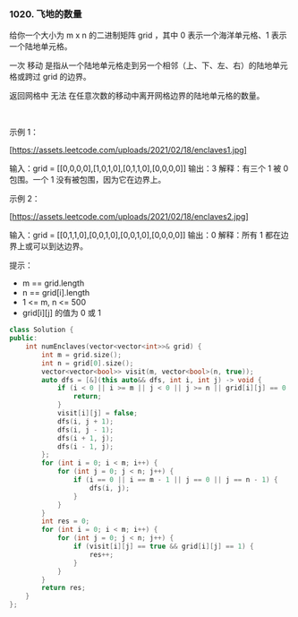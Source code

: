 ### 1020. 飞地的数量



给你一个大小为 m x n 的二进制矩阵 grid ，其中 0 表示一个海洋单元格、1 表示一个陆地单元格。

一次 移动 是指从一个陆地单元格走到另一个相邻（上、下、左、右）的陆地单元格或跨过 grid 的边界。

返回网格中 无法 在任意次数的移动中离开网格边界的陆地单元格的数量。

 

示例 1：

[https://assets.leetcode.com/uploads/2021/02/18/enclaves1.jpg]


输入：grid = [[0,0,0,0],[1,0,1,0],[0,1,1,0],[0,0,0,0]]
输出：3
解释：有三个 1 被 0 包围。一个 1 没有被包围，因为它在边界上。


示例 2：

[https://assets.leetcode.com/uploads/2021/02/18/enclaves2.jpg]


输入：grid = [[0,1,1,0],[0,0,1,0],[0,0,1,0],[0,0,0,0]]
输出：0
解释：所有 1 都在边界上或可以到达边界。




提示：

 * m == grid.length
 * n == grid[i].length
 * 1 <= m, n <= 500
 * grid[i][j] 的值为 0 或 1

```c++
class Solution {
public:
    int numEnclaves(vector<vector<int>>& grid) {
        int m = grid.size();
        int n = grid[0].size();
        vector<vector<bool>> visit(m, vector<bool>(n, true));
        auto dfs = [&](this auto&& dfs, int i, int j) -> void {
            if (i < 0 || i >= m || j < 0 || j >= n || grid[i][j] == 0 || visit[i][j] == false) {
                return;
            }
            visit[i][j] = false;
            dfs(i, j + 1);
            dfs(i, j - 1);
            dfs(i + 1, j);
            dfs(i - 1, j);
        };
        for (int i = 0; i < m; i++) {
            for (int j = 0; j < n; j++) {
                if (i == 0 || i == m - 1 || j == 0 || j == n - 1) {
                    dfs(i, j);
                }
            }
        }
        int res = 0;
        for (int i = 0; i < m; i++) {
            for (int j = 0; j < n; j++) {
                if (visit[i][j] == true && grid[i][j] == 1) {
                    res++;
                }
            }
        }
        return res;
    }
};
```

